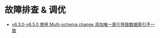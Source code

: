 # 故障排查 & 调优

- [v6.3.0-v6.5.0 使用 Multi-schema change 添加唯一索引导致数据索引不一致](1-critical-bug-multi-schema-change.md)
